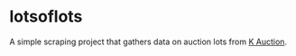 lotsoflots
==========

A simple scraping project that gathers data on auction lots from [K Auction](https://www.k-auction.com/).